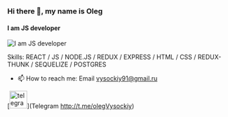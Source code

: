 ### Hi there 👋, my name is Oleg 
#### I am JS developer
![I am JS developer](https://arturssmirnovs.github.io/github-profile-readme-generator/images/banner.png)


Skills: REACT / JS / NODE.JS / REDUX / EXPRESS / HTML / CSS / REDUX-THUNK / SEQUELIZE / POSTGRES

- 📫 How to reach me: Email vysockiy91@gmail.ru 


[<img src='https://cdn.jsdelivr.net/npm/simple-icons@3.0.1/icons/telegram.svg' alt='telegram' height='40'>](Telegram http://t.me/olegVysockiy)  

